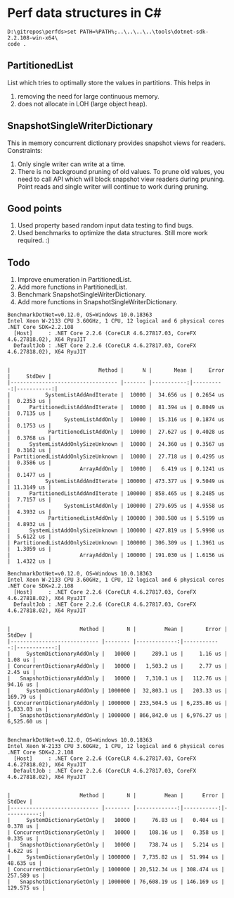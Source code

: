 # Perf data structures in C#

```
D:\gitrepos\perfds>set PATH=%PATH%;..\..\..\..\tools\dotnet-sdk-2.2.108-win-x64\
code .
```

## PartitionedList
List which tries to optimally store the values in partitions.
This helps in
1. removing the need for large continuous memory.
2. does not allocate in LOH (large object heap).

## SnapshotSingleWriterDictionary
This in memory concurrent dictionary provides snapshot views for readers.
Constraints:
1. Only single writer can write at a time.
2. There is no background pruning of old values. To prune old values, you need to call API which will block snapshot view readers during pruning.
   Point reads and single writer will continue to work during pruning.

## Good points
1. Used property based random input data testing to find bugs.
2. Used benchmarks to optimize the data structures. Still more work required. :)

## Todo
1. Improve enumeration in PartitionedList.
2. Add more functions in PartitionedList.
3. Benchmark SnapshotSingleWriterDictionary.
4. Add more functions in SnapshotSingleWriterDictionary.

```
BenchmarkDotNet=v0.12.0, OS=Windows 10.0.18363
Intel Xeon W-2133 CPU 3.60GHz, 1 CPU, 12 logical and 6 physical cores
.NET Core SDK=2.2.108
  [Host]     : .NET Core 2.2.6 (CoreCLR 4.6.27817.03, CoreFX 4.6.27818.02), X64 RyuJIT
  DefaultJob : .NET Core 2.2.6 (CoreCLR 4.6.27817.03, CoreFX 4.6.27818.02), X64 RyuJIT


|                            Method |      N |       Mean |     Error |     StdDev |
|---------------------------------- |------- |-----------:|----------:|-----------:|
|           SystemListAddAndIterate |  10000 |  34.656 us | 0.2654 us |  0.2353 us |
|      PartitionedListAddAndIterate |  10000 |  81.394 us | 0.8049 us |  0.7135 us |
|                 SystemListAddOnly |  10000 |  15.316 us | 0.1874 us |  0.1753 us |
|            PartitionedListAddOnly |  10000 |  27.627 us | 0.4028 us |  0.3768 us |
|      SystemListAddOnlySizeUnknown |  10000 |  24.360 us | 0.3567 us |  0.3162 us |
| PartitionedListAddOnlySizeUnknown |  10000 |  27.718 us | 0.4295 us |  0.3586 us |
|                      ArrayAddOnly |  10000 |   6.419 us | 0.1241 us |  0.1477 us |
|           SystemListAddAndIterate | 100000 | 473.377 us | 9.5049 us | 11.3149 us |
|      PartitionedListAddAndIterate | 100000 | 858.465 us | 8.2485 us |  7.7157 us |
|                 SystemListAddOnly | 100000 | 279.695 us | 4.9558 us |  4.3932 us |
|            PartitionedListAddOnly | 100000 | 308.580 us | 5.5199 us |  4.8932 us |
|      SystemListAddOnlySizeUnknown | 100000 | 427.819 us | 5.9998 us |  5.6122 us |
| PartitionedListAddOnlySizeUnknown | 100000 | 306.309 us | 1.3961 us |  1.3059 us |
|                      ArrayAddOnly | 100000 | 191.030 us | 1.6156 us |  1.4322 us |

BenchmarkDotNet=v0.12.0, OS=Windows 10.0.18363
Intel Xeon W-2133 CPU 3.60GHz, 1 CPU, 12 logical and 6 physical cores
.NET Core SDK=2.2.108
  [Host]     : .NET Core 2.2.6 (CoreCLR 4.6.27817.03, CoreFX 4.6.27818.02), X64 RyuJIT
  DefaultJob : .NET Core 2.2.6 (CoreCLR 4.6.27817.03, CoreFX 4.6.27818.02), X64 RyuJIT


|                      Method |       N |         Mean |       Error |      StdDev |
|---------------------------- |-------- |-------------:|------------:|------------:|
|     SystemDictionaryAddOnly |   10000 |     289.1 us |     1.16 us |     1.08 us |
| ConcurrentDictionaryAddOnly |   10000 |   1,503.2 us |     2.77 us |     2.45 us |
|   SnapshotDictionaryAddOnly |   10000 |   7,310.1 us |   112.76 us |    94.16 us |
|     SystemDictionaryAddOnly | 1000000 |  32,803.1 us |   203.33 us |   169.79 us |
| ConcurrentDictionaryAddOnly | 1000000 | 233,504.5 us | 6,235.86 us | 5,833.03 us |
|   SnapshotDictionaryAddOnly | 1000000 | 866,842.0 us | 6,976.27 us | 6,525.60 us |


BenchmarkDotNet=v0.12.0, OS=Windows 10.0.18363
Intel Xeon W-2133 CPU 3.60GHz, 1 CPU, 12 logical and 6 physical cores
.NET Core SDK=2.2.108
  [Host]     : .NET Core 2.2.6 (CoreCLR 4.6.27817.03, CoreFX 4.6.27818.02), X64 RyuJIT
  DefaultJob : .NET Core 2.2.6 (CoreCLR 4.6.27817.03, CoreFX 4.6.27818.02), X64 RyuJIT


|                      Method |       N |         Mean |      Error |     StdDev |
|---------------------------- |-------- |-------------:|-----------:|-----------:|
|     SystemDictionaryGetOnly |   10000 |     76.83 us |   0.404 us |   0.378 us |
| ConcurrentDictionaryGetOnly |   10000 |    108.16 us |   0.358 us |   0.335 us |
|   SnapshotDictionaryGetOnly |   10000 |    738.74 us |   5.214 us |   4.622 us |
|     SystemDictionaryGetOnly | 1000000 |  7,735.82 us |  51.994 us |  48.635 us |
| ConcurrentDictionaryGetOnly | 1000000 | 20,512.34 us | 308.474 us | 257.589 us |
|   SnapshotDictionaryGetOnly | 1000000 | 76,608.19 us | 146.169 us | 129.575 us |
```